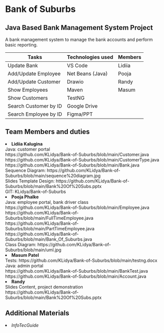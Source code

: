 # Bank of Suburbs

## Java Based Bank Management System Project
A bank management system to manage the bank accounts and perform basic reporting.

| Tasks    | Technologies used | Members
| -------- | ------- | ------- |
| Update Bank  | VS Code    | Lidiia  |
| Add/Update Employee | Net Beans (Java)     | Pooja  |
| Add/Update Customer| Drawio    |  Randy  |
| Show Employees| Maven    | Masum  |
| Show Customers| TestNG    |
| Search Customer by ID| Google Drive    |
| Search Employee by ID| Figma/PPT    |

## Team Members and duties
<li><b>Lidiia Kalugina</b><br>
  Java: customer portal <br>
  https://github.com/KLidya/Bank-of-Suburbs/blob/main/Customer.java <br>
  https://github.com/KLidya/Bank-of-Suburbs/blob/main/CustomerType.java <br>
  https://github.com/KLidya/Bank-of-Suburbs/blob/main/Bank.java <br>
  Sequence Diagram: https://github.com/KLidya/Bank-of-Suburbs/blob/main/sequence%20diagram.jpg <br> 
  Slides Template Design: https://github.com/KLidya/Bank-of-Suburbs/blob/main/Bank%20Of%20Subs.pptx <br>
  GIT: KLidya/Bank-of-Suburbs </li>
<li><b>Pooja Phalke</b><br>
  Java: employee portal, bank driver class <br> 
  https://github.com/KLidya/Bank-of-Suburbs/blob/main/Employee.java <br>
  https://github.com/KLidya/Bank-of-Suburbs/blob/main/FullTimeEmployee.java <br>
  https://github.com/KLidya/Bank-of-Suburbs/blob/main/PartTimeEmployee.java <br>
  https://github.com/KLidya/Bank-of-Suburbs/blob/main/Bank_Of_Suburbs.java <br>
  Class Diagram: https://github.com/KLidya/Bank-of-Suburbs/blob/main/uml.jpg</li>
<li><b>Masum Patel</b> <br> 
  Tests: https://github.com/KLidya/Bank-of-Suburbs/blob/main/testng.docx <br> 
  Java: admin portal <br>
  https://github.com/KLidya/Bank-of-Suburbs/blob/main/BankTest.java <br> 
  https://github.com/KLidya/Bank-of-Suburbs/blob/main/Account.java </li>
<li><b>Randy</b> <br> Slides Content, project demonstration <br>
https://github.com/KLidya/Bank-of-Suburbs/blob/main/Bank%20Of%20Subs.pptx </li>

## Additional Materials
<li><i>InfoTecGuide</i></li>

